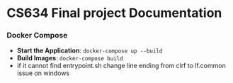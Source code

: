 
# CS634 Final project  Documentation



### Docker Compose


- **Start the Application**: `docker-compose up --build`
- **Build Images**: `docker-compose build`
- if it cannot find entrypoint.sh change line ending from clrf to lf.common issue on windows


```

